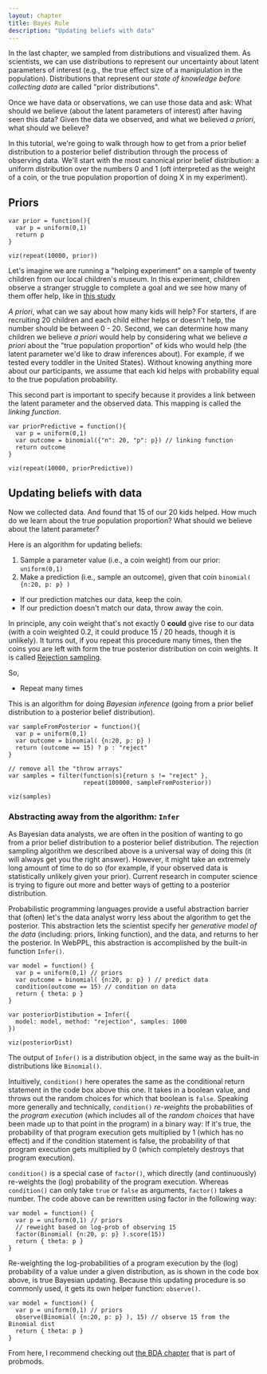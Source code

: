 ```yaml
---
layout: chapter
title: Bayes Rule
description: "Updating beliefs with data"
---
```


In the last chapter, we sampled from distributions and visualized them.
As scientists, we can use distributions to represent our uncertainty about latent parameters of interest (e.g., the true effect size of a manipulation in the population).
Distributions that represent our *state of knowledge before collecting data* are called "prior distributions".

Once we have data or observations, we can use those data and ask: What should we believe (about the latent parameters of interest) after having seen this data?
Given the data we observed, and what we believed *a priori*, what should we believe?

In this tutorial, we're going to walk through how to get from a prior belief distribution to a posterior belief distribution through the process of observing data.
We'll start with the most canonical prior belief distribution: a uniform distribution over the numbers 0 and 1 (oft interpreted as the weight of a coin, or the true population proportion of doing X in my experiment).

## Priors

~~~~
var prior = function(){
  var p = uniform(0,1)
  return p
}

viz(repeat(10000, prior))
~~~~

Let's imagine we are running a "helping experiment" on a sample of twenty children from our local children's museum.
In this experiment, children observe a stranger struggle to complete a goal and we see how many of them offer help, like in [this study](https://www.youtube.com/watch?v=kfGAen6QiUE)

*A priori*, what can we say about how many kids will help?
For starters, if are recruiting 20 children and each child either helps or doesn't help, the number should be between 0 - 20.
Second, we can determine how many children we believe *a priori* would help by considering what we believe *a priori* about the "true population proportion" of kids who would help (the latent parameter we'd like to draw inferences about). For example, if we tested every toddler in the United States). Without knowing anything more about our participants, we assume that each kid helps with probability equal to the true population probability.

This second part is important to specify because it provides a link between the latent parameter and the observed data. This mapping is called the *linking function*.

~~~~
var priorPredictive = function(){
  var p = uniform(0,1)
  var outcome = binomial({"n": 20, "p": p}) // linking function
  return outcome
}

viz(repeat(10000, priorPredictive))
~~~~

## Updating beliefs with data

Now we collected data. And found that 15 of our 20 kids helped. How much do we learn about the true population proportion? What should we believe about the latent parameter?

Here is an algorithm for updating beliefs:

1. Sample a parameter value (i.e., a coin weight) from our prior: `uniform(0,1)`
2. Make a prediction (i.e., sample an outcome), given that coin `binomial( {n:20, p: p} )`
+ If our prediction matches our data, keep the coin.
+ If our prediction doesn't match our data, throw away the coin.

In principle, any coin weight that's not exactly 0 **could** give rise to our data (with a coin weighted 0.2, it could produce 15 / 20 heads, though it is unlikely). It turns out, if you repeat this procedure many times, then the coins you are left with form the true posterior distribution on coin weights. It is called [Rejection sampling](https://en.wikipedia.org/wiki/Rejection_sampling).

So,
+ Repeat many times

This is an algorithm for doing *Bayesian inference* (going from a prior belief distribution to a posterior belief distribution).

~~~~
var sampleFromPosterior = function(){
  var p = uniform(0,1)
  var outcome = binomial( {n:20, p: p} )
  return (outcome == 15) ? p : "reject"
}

// remove all the "throw arrays"
var samples = filter(function(s){return s != "reject" },
                     repeat(100000, sampleFromPosterior))

viz(samples)
~~~~

### Abstracting away from the algorithm: `Infer`

As Bayesian data analysts, we are often in the position of wanting to go from a prior belief distribution to a posterior belief distribution. The rejection sampling algorithm we described above is a universal way of doing this (it will always get you the right answer). However, it might take an extremely long amount of time to do so (for example, if your observed data is statistically unlikely given your prior). Current research in computer science is trying to figure out more and better ways of getting to a posterior distribution.

Probabilistic programming languages provide a useful abstraction barrier that (often) let's the data analyst worry less about the algorithm to get the posterior. This abstraction lets the scientist specify her *generative model of the data* (including: priors, linking function), and the data, and returns to her the posterior. In WebPPL, this abstraction is accomplished by the built-in function `Infer()`.

~~~~
var model = function() {
  var p = uniform(0,1) // priors
  var outcome = binomial( {n:20, p: p} ) // predict data
  condition(outcome == 15) // condition on data
  return { theta: p }
}

var posteriorDistibution = Infer({
  model: model, method: "rejection", samples: 1000
})

viz(posteriorDist)
~~~~

The output of `Infer()` is a distribution object, in the same way as the built-in distributions like `Binomial()`.

Intuitively, `condition()` here operates the same as the conditional return statement in the code box above this one. It takes in a boolean value, and throws out the random choices for which that boolean is `false`. Speaking more generally and technically, `condition()` *re-weights* the probabilities of the *program execution* (which includes all of the *random choices* that have been made up to that point in the program) in a binary way: If it's true, the probability of that program execution gets multiplied by 1 (which has no effect) and if the condition statement is false, the probability of that program execution gets multiplied by 0 (which completely destroys that program execution).

`condition()` is a special case of `factor()`, which directly (and continuously) re-weights the (log) probability of the program execution. Whereas `condition()` can only take `true` or `false` as arguments, `factor()` takes a number. The code above can be rewritten using factor in the following way:


~~~~
var model = function() {
  var p = uniform(0,1) // priors
  // reweight based on log-prob of observing 15
  factor(Binomial( {n:20, p: p} ).score(15))
  return { theta: p }
}
~~~~

Re-weighting the log-probabilities of a program execution by the (log) probability of a value under a given distribution, as is shown in the code box above, is true Bayesian updating. Because this updating procedure is so commonly used, it gets its own helper function: `observe()`.

~~~~
var model = function() {
  var p = uniform(0,1) // priors
  observe(Binomial( {n:20, p: p} ), 15) // observe 15 from the Binomial dist
  return { theta: p }
}
~~~~

From here, I recommend checking out [the BDA chapter](https://probmods.org/chapters/14-bayesian-data-analysis.html) that is part of probmods.
